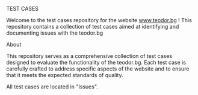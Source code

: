 TEST CASES

Welcome to the test cases repository for the website www.teodor.bg ! This repository contains a collection of test cases aimed at identifying and documenting issues with the teodor.bg

About

This repository serves as a comprehensive collection of test cases designed to evaluate the functionality of the teodor.bg. Each test case is carefully crafted to address specific aspects of the website and to ensure that it meets the expected standards of quality.

All test cases are located in "Issues".
